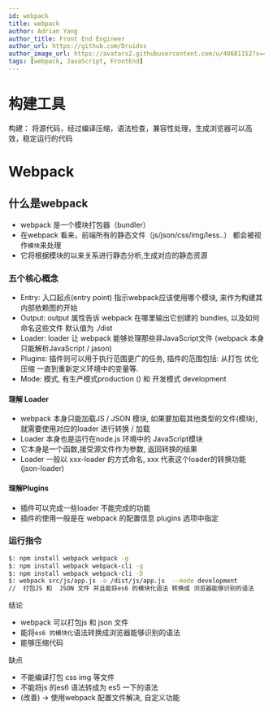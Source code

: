 ```yaml
---
id: webpack
title: webpack
author: Adrian Yang
author_title: Front End Engineer
author_url: https://github.com/Druidss
author_image_url: https://avatars2.githubusercontent.com/u/40681152?s=460&u=e324c1f3465c768888c1fcf798b5f5eb1be9d60d&v=4
tags: [webpack, JavaScript, FrontEnd]
---
```






# 构建工具

构建： 将源代码，经过编译压缩，语法检查，兼容性处理，生成浏览器可以高效，稳定运行的代码

 

# Webpack



## 什么是webpack

- webpack 是一个模块打包器（bundler）
- 在webpack 看来，前端所有的静态文件（js/json/css/img/less..） 都会被视作`模块`来处理
- 它将根据模块的以来关系进行静态分析,生成对应的静态资源



### 五个核心概念

- Entry: 入口起点(entry point) 指示webpack应该使用哪个模块, 来作为构建其内部依赖图的开始
- Output: output 属性告诉 webpack 在哪里输出它创建的 bundles, 以及如何命名这些文件 默认值为 ./dist
- Loader: loader 让 webpack 能够处理那些非JavaScript文件 (webpack 本身只能解析JavaScript / jason)
- Plugins: 插件则可以用于执行范围更广的任务, 插件的范围包括: 从打包 优化 压缩 一直到重新定义环境中的变量等.
- Mode: 模式, 有生产模式production () 和 开发模式 development

#### 理解 Loader

- webpack 本身只能加载JS / JSON 模块, 如果要加载其他类型的文件(模块), 就需要使用对应的loader 进行转换  /  加载
- Loader 本身也是运行在node.js 环境中的 JavaScript模块
- 它本身是一个函数,接受源文件作为参数, 返回转换的结果
- Loader 一般以 xxx-loader 的方式命名, xxx 代表这个loader的转换功能(json-loader)

#### 理解Plugins

- 插件可以完成一些loader 不能完成的功能
- 插件的使用一般是在 webpack 的配置信息 plugins 选项中指定



### 运行指令

```bash
$: npm install webpack webpack -g 
$: npm install webpack webpack-cli -g 
$: npm install webpack webpack-cli -D
$: webpack src/js/app.js -o /dist/js/app.js  --mode development 
//  打包JS 和  JSON 文件 并且能将es6 的模块化语法 转换成 浏览器能够识别的语法 
```

结论

- webpack 可以打包js 和 json 文件
- 能将`es6 的模块化`语法转换成浏览器能够识别的语法
- 能够压缩代码

缺点

- 不能编译打包 css img 等文件
- 不能将js 的es6 语法转成为 es5 一下的语法
- (改善) -> 使用webpack 配置文件解决, 自定义功能